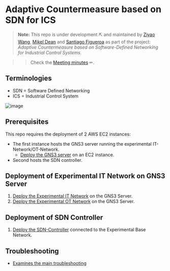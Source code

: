 # Adaptive Countermeasure based on SDN for ICS

> **Note:** This repo is under development ⛏ and maintained by [Ziyao Wang](ziyao.wang@se19.qmul.ac.uk), [Mikel Dean](mdeanoses@ceit.es) and [Santiago Figueroa](sfigueroa@ceit.es) as part of the project: *Adaptive Countermeasure based on Software-Defined Networking for Industrial Control Systems*.

>> Check the [Meeting minutes](./Meeting%20Minutes/) ✏.

## Terminologies

- SDN = Software Defined Networking
- ICS = Industrial Control System

![image](https://user-images.githubusercontent.com/69375071/210196870-f1af4548-1d5f-4c7f-9654-5174ff9f5f75.png)

## Prerequisites

This repo requires the deployment of 2 AWS EC2 instances:

- The first instance hosts the GNS3 server running the experimental IT-Network/OT-Network.
  - [Deploy the GNS3 server](./GNS3ServerDeployment/README.md) on an EC2 instance.
- Second hosts the SDN controller.

## Deployment of Experimental IT Network on GNS3 Server

1. [Deploy the Experimental IT Network](./IT-Network/README.md) on the GNS3 Server.
2. [Deploy the Experimental OT Network](./OT-Network/README.md) on the GNS3 Server.

## Deployment of SDN Controller

1. [Deploy the SDN-Controller](./SDNDeployment/README.md) connected to the Experimental Base Network.

## Troubleshooting

- [Examines the main troubleshooting](./Troubleshootings/README.md)
